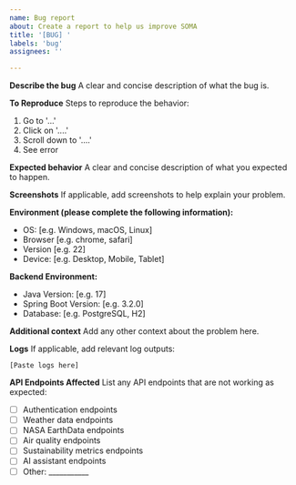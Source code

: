 ```yaml
---
name: Bug report
about: Create a report to help us improve SOMA
title: '[BUG] '
labels: 'bug'
assignees: ''

---
```


**Describe the bug**
A clear and concise description of what the bug is.

**To Reproduce**
Steps to reproduce the behavior:
1. Go to '...'
2. Click on '....'
3. Scroll down to '....'
4. See error

**Expected behavior**
A clear and concise description of what you expected to happen.

**Screenshots**
If applicable, add screenshots to help explain your problem.

**Environment (please complete the following information):**
 - OS: [e.g. Windows, macOS, Linux]
 - Browser [e.g. chrome, safari]
 - Version [e.g. 22]
 - Device: [e.g. Desktop, Mobile, Tablet]

**Backend Environment:**
 - Java Version: [e.g. 17]
 - Spring Boot Version: [e.g. 3.2.0]
 - Database: [e.g. PostgreSQL, H2]

**Additional context**
Add any other context about the problem here.

**Logs**
If applicable, add relevant log outputs:
```
[Paste logs here]
```

**API Endpoints Affected**
List any API endpoints that are not working as expected:
- [ ] Authentication endpoints
- [ ] Weather data endpoints
- [ ] NASA EarthData endpoints
- [ ] Air quality endpoints
- [ ] Sustainability metrics endpoints
- [ ] AI assistant endpoints
- [ ] Other: ___________
